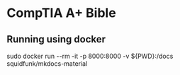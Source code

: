 # CompTIA A+ Bible

## Running using docker 

sudo docker run --rm -it -p 8000:8000 -v ${PWD}:/docs squidfunk/mkdocs-material
